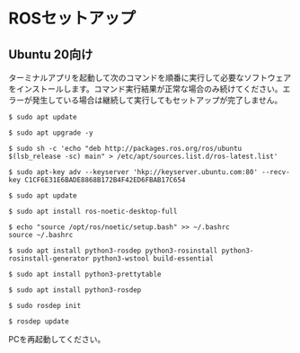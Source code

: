 # ROSセットアップ
## Ubuntu 20向け
ターミナルアプリを起動して次のコマンドを順番に実行して必要なソフトウェアをインストールします。コマンド実行結果が正常な場合のみ続けてください。エラーが発生している場合は継続して実行してもセットアップが完了しません。
```
$ sudo apt update

$ sudo apt upgrade -y

$ sudo sh -c 'echo "deb http://packages.ros.org/ros/ubuntu $(lsb_release -sc) main" > /etc/apt/sources.list.d/ros-latest.list'

$ sudo apt-key adv --keyserver 'hkp://keyserver.ubuntu.com:80' --recv-key C1CF6E31E6BADE8868B172B4F42ED6FBAB17C654

$ sudo apt update

$ sudo apt install ros-noetic-desktop-full

$ echo "source /opt/ros/noetic/setup.bash" >> ~/.bashrc
source ~/.bashrc

$ sudo apt install python3-rosdep python3-rosinstall python3-rosinstall-generator python3-wstool build-essential

$ sudo apt install python3-prettytable

$ sudo apt install python3-rosdep

$ sudo rosdep init

$ rosdep update
```

PCを再起動してください。

